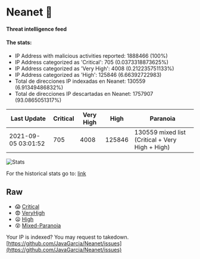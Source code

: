 # Neanet :hocho:
#### Threat intelligence feed
#### The stats:

- IP Address with malicious activities reported: 1888466 (100%)
- IP Address categorized as 'Critical':  705 (0.0373318873625%)
- IP Address categorized as 'Very High':  4008 (0.212235751133%)
- IP Address categorized as 'High':  125846 (6.66392722983)
- Total de direcciones IP indexadas en Neanet:  130559 (6.91349486832%)
- Total de direcciones IP descartadas en Neanet:  1757907 (93.0865051317%)

| Last Update | Critical | Very High | High | Paranoia |
| --- | --- | --- | --- | --- |
| 2021-09-05 03:01:52 | 705 | 4008 | 125846 | 130559 mixed list (Critical + Very High + High)|

![Stats](https://docs.google.com/spreadsheets/d/e/2PACX-1vSnaNMIXVabIpDJjufMlzH7poXnshF3mgd8Is1g9ytUEzVsP5my4Trn8f-xkoLLQ38xpL3HtmUexLo6/pubchart?oid=501124687&format=image)

For the historical stats go to: [link](/stats.csv)
## Raw
- :scream: [Critical](https://raw.githubusercontent.com/JavaGarcia/Neanet/master/blacklists/neanet_critical.txt)
- :fearful: [VeryHigh](https://raw.githubusercontent.com/JavaGarcia/Neanet/master/blacklists/neanet_veryHigh.txtt)
- :frowning: [High](https://raw.githubusercontent.com/JavaGarcia/Neanet/master/blacklists/neanet_high.txt)
- :dizzy_face: [Mixed-Paranoia](https://raw.githubusercontent.com/JavaGarcia/Neanet/master/blacklists/neanet_all.txt)


Your IP is indexed? You may request to takedown. [https://github.com/JavaGarcia/Neanet/issues](https://github.com/JavaGarcia/Neanet/issues)
































































































































































































































































































































































































































































































































































































































































































































































































































































































































































































































































































































































































































































































































































































































































































































































































































































































































































































































































































































































































































































































































































































































































































































































































































































































































































































































































































































































































































































































































































































































































































































































































































































































































































































































































































































































































































































































































































































































































































































































































































































































































































































































































































































































































































































































































































































































































































































































































































































































































































































































































































































































































































































































































































































































































































































































































































































































































































































































































































































































































































































































































































































































































































































































































































































































































































































































































































































































































































































































































































































































































































































































































































































































































































































































































































































































































































































































































































































































































































































































































































































































































































































































































































































































































































































































































































































































































































































